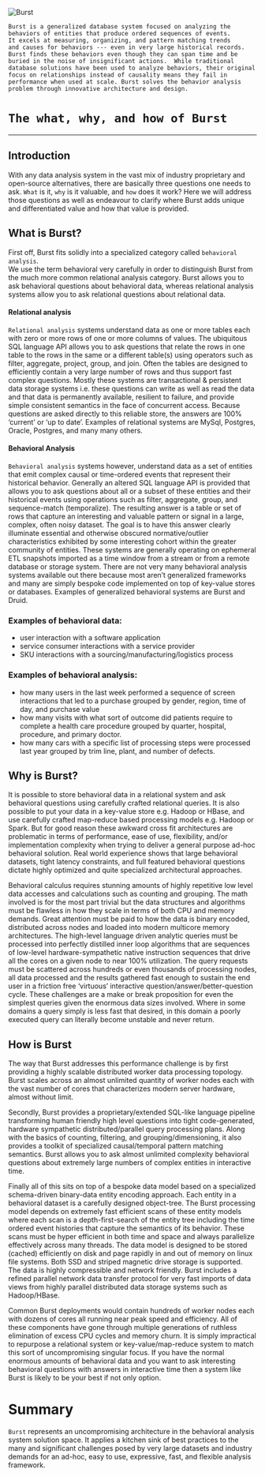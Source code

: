 ![Burst](../../../../delete/open-source/doc/burst_small.png "") 



    Burst is a generalized database system focused on analyzing the 
    behaviors of entities that produce ordered sequences of events.  
    It excels at measuring, organizing, and pattern matching trends 
    and causes for behaviors --- even in very large historical records.  
    Burst finds these behaviors even though they can span time and be 
    buried in the noise of insignificant actions.  While traditional 
    database solutions have been used to analyze behaviors, their original 
    focus on relationships instead of causality means they fail in 
    performance when used at scale. Burst solves the behavior analysis 
    problem through innovative architecture and design.

# `The what, why, and how of Burst`

---
## Introduction
With any data analysis system in the vast mix of industry proprietary and open-source 
alternatives, there are basically three questions one needs to ask.  `What` is it, `why` is 
it valuable, and `how` does it work? Here we will address those questions as well as 
endeavour to clarify where Burst adds unique and differentiated value and how that 
value is provided.

## What is Burst?
First off, Burst fits solidly into a specialized category called `behavioral analysis`.  
We use the term behavioral very carefully in order to distinguish Burst from the much 
more common relational analysis category. Burst allows you to ask behavioral questions 
about behavioral data, whereas relational analysis systems allow you to ask relational 
questions about relational data.  

#### Relational analysis
`Relational analysis` systems understand data as one or more tables each with zero or more 
rows of one or more columns of values. The ubiquitous SQL language API allows you to ask 
questions that relate the rows in one table to the rows in the same or a different table(s) 
using operators such as filter, aggregate, project, group, and join. Often the tables are 
designed to efficiently contain a very large number of rows and thus support fast complex 
questions.  Mostly these systems are transactional & persistent data storage systems i.e. 
these questions can write as well as read the data and that data is permanently available, 
resilient to failure, and provide simple consistent semantics in the face of concurrent 
access. Because questions are asked directly to this reliable store, the answers are 100% 
‘current’ or ‘up to date’.  Examples of relational systems are MySql, Postgres, Oracle, 
Postgres, and many many others.

#### Behavioral Analysis
`Behavioral analysis` systems however, understand data as a set of entities that emit complex 
causal or time-ordered events that represent their historical behavior. Generally an 
altered SQL language API is provided that allows you to ask questions about all or a 
subset of these entities and their historical events using operations such as filter, 
aggregate, group, and sequence-match (temporalize). The resulting answer is a table or 
set of rows that capture an interesting and valuable pattern or signal in a large, 
complex, often noisy dataset.  The goal is to have this answer clearly illuminate 
essential and otherwise obscured normative/outlier characteristics exhibited by some 
interesting cohort within the greater community of entities. These systems are generally 
operating on ephemeral ETL snapshots imported as a time window from a stream or from a 
remote database or storage system.  There are not very many behavioral analysis systems 
available out there because most aren’t generalized frameworks and many are simply bespoke 
code implemented on top of key-value stores or databases. Examples of generalized 
behavioral systems are Burst and Druid.

### Examples of behavioral data:
* user interaction with a software application
* service consumer interactions with a service provider
* SKU interactions with a sourcing/manufacturing/logistics process

### Examples of behavioral analysis:
* how many users in the last week performed a sequence of screen interactions that led to a purchase grouped by gender, region, time of day, and purchase value
* how many visits with what sort of outcome did patients require to complete a health care procedure grouped by quarter, hospital, procedure, and primary doctor.
* how many cars with a specific list of processing steps were processed last year grouped by trim line, plant, and number of defects.

## Why is Burst?
It is possible to store behavioral data in a relational system and ask behavioral questions
using carefully crafted relational queries. It is also possible to put your data in a 
key-value store e.g. Hadoop or HBase, and use carefully crafted map-reduce based 
processing models e.g. Hadoop or Spark. But for good reason these awkward cross 
fit architectures are problematic in terms of performance, ease of use, flexibility, 
and/or implementation complexity when trying to deliver a general purpose ad-hoc 
behavioral solution. Real world experience shows that  large behavioral datasets, 
tight latency constraints, and full featured behavioral questions dictate highly 
optimized and quite specialized architectural approaches.

Behavioral calculus requires stunning amounts of highly repetitive low level data 
accesses and calculations such as counting and grouping. The math involved is for the
most part trivial but the data structures and algorithms must be flawless in how they 
scale in terms of both CPU and memory demands. Great attention must be paid to how the 
data is binary encoded, distributed across nodes and loaded into modern multicore memory 
architectures. The high-level language driven analytic queries must be processed into 
perfectly distilled inner loop algorithms that are sequences of low-level 
hardware-sympathetic native instruction sequences that drive all the cores on a given 
node to near 100% utilization. The query requests must be scattered across hundreds or 
even thousands of processing nodes, all data processed and the results gathered fast 
enough to sustain the end user in a friction free ‘virtuous’ interactive 
question/answer/better-question cycle. These challenges are a make or break 
proposition for even the simplest queries given the enormous data sizes involved. 
Where in some domains a query simply is less fast that desired, in this domain a 
poorly executed query can literally become unstable and never return.

## How is Burst
The way that Burst addresses this performance challenge is by first providing a 
highly scalable distributed worker data processing topology. Burst scales across an 
almost unlimited quantity of worker nodes each with the vast number of cores that 
characterizes modern server hardware, almost without limit.

Secondly, Burst provides a proprietary/extended SQL-like language pipeline transforming 
human friendly high level questions into tight code-generated, hardware sympathetic distributed/parallel query processing plans. Along with the basics of counting, filtering, and grouping/dimensioning, it also provides a toolkit of specialized causal/temporal pattern matching semantics.  Burst allows you to ask almost unlimited complexity behavioral questions about extremely large numbers of complex entities in interactive time.

Finally all of this sits on top of a bespoke data model based on a specialized 
schema-driven binary-data entity encoding approach. Each entity in a behavioral 
dataset is a carefully designed object-tree. The Burst processing model depends on 
extremely fast efficient scans of these entity models where each scan is a 
depth-first-search of the entity tree including the time ordered event histories 
that capture the semantics of its behavior. These scans must be hyper efficient in 
both time and space and always parallelize effectively across many threads. The 
data model is designed to be stored (cached) efficiently on disk and page rapidly in 
and out of memory on  linux file systems. Both SSD and striped magnetic drive storage 
is supported. The data is highly compressible and network friendly. Burst includes a 
refined parallel network data transfer protocol for very fast imports of data views 
from highly parallel distributed data storage systems such as Hadoop/HBase.

Common Burst deployments would contain hundreds of worker nodes each with dozens of 
cores all running near peak speed and efficiency. All of these components have gone 
through multiple generations of ruthless elimination of excess CPU cycles and memory 
churn.  It is simply impractical to repurpose a relational system or 
key-value/map-reduce system to match this sort of uncompromising singular focus. 
If you have the normal enormous amounts of behavioral data and you want to ask 
interesting behavioral questions with answers in interactive time then a system 
like Burst is likely to be your best if not only option.

# Summary
`Burst` represents an uncompromising architecture in the  behavioral analysis system 
solution space. It applies a kitchen sink of best practices to the many and 
significant challenges posed by very large datasets and industry demands for an 
ad-hoc, easy to use, expressive, fast, and flexible analysis framework.  
